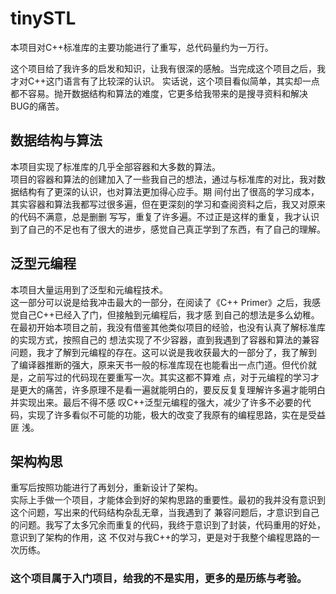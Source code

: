 # tinySTL  
本项目对C++标准库的主要功能进行了重写，总代码量约为一万行。

这个项目给了我许多的启发和知识，让我有很深的感触。当完成这个项目之后，我才对C++这门语言有了比较深的认识。
实话说，这个项目看似简单，其实却一点都不容易。抛开数据结构和算法的难度，它更多给我带来的是搜寻资料和解决BUG的痛苦。  

## 数据结构与算法
本项目实现了标准库的几乎全部容器和大多数的算法。  
项目的容器和算法的创建加入了一些我自己的想法，通过与标准库的对比，我对数据结构有了更深的认识，也对算法更加得心应手。期
间付出了很高的学习成本，其实容器和算法我都写过很多遍，但在更深刻的学习和查阅资料之后，我又对原来的代码不满意，总是删删
写写，重复了许多遍。不过正是这样的重复，我才认识到了自己的不足也有了很大的进步，感觉自己真正学到了东西，有了自己的理解。

## 泛型元编程
本项目大量运用到了泛型和元编程技术。  
这一部分可以说是给我冲击最大的一部分，在阅读了《C++ Primer》之后，我感觉自己C++已经入了门，但接触到元编程后，我才感
到自己的想法是多么幼稚。在最初开始本项目之前，我没有借鉴其他类似项目的经验，也没有认真了解标准库的实现方式，按照自己的
想法实现了不少容器，直到我遇到了容器和算法的兼容问题，我才了解到元编程的存在。这可以说是我收获最大的一部分了，我了解到
了编译器推断的强大，原来天书一般的标准库现在也能看出一点门道。但代价就是，之前写过的代码现在要重写一次。其实这都不算难
点，对于元编程的学习才是更大的痛苦，许多原理不是看一遍就能明白的，要反反复复理解许多遍才能明白并实现出来。最后不得不感
叹C++泛型元编程的强大，减少了许多不必要的代码，实现了许多看似不可能的功能，极大的改变了我原有的编程思路，实在是受益匪
浅。

## 架构构思
重写后按照功能进行了再划分，重新设计了架构。  
实际上手做一个项目，才能体会到好的架构思路的重要性。最初的我并没有意识到这个问题，写出来的代码结构杂乱无章，当我遇到了
兼容问题后，才意识到自己的问题。我写了太多冗余而重复的代码，我终于意识到了封装，代码重用的好处，意识到了架构的作用，这
不仅对与我C++的学习，更是对于我整个编程思路的一次历练。

### 这个项目属于入门项目，给我的不是实用，更多的是历练与考验。
